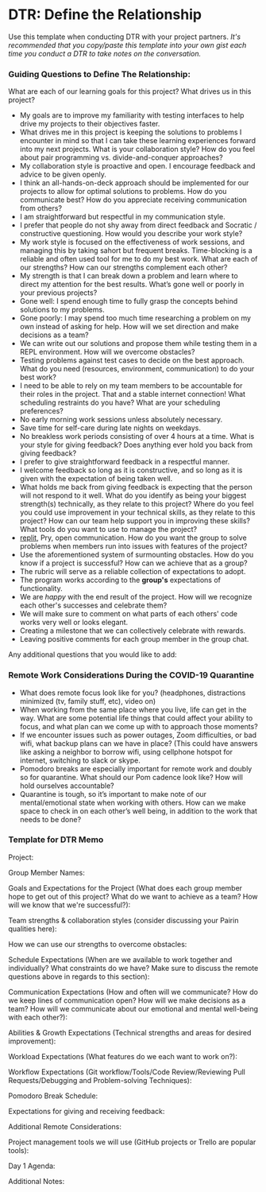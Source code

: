 # DTR: Define the Relationship

Use this template when conducting DTR with your project partners. *It's recommended that you copy/paste this template into your own gist each time you conduct a DTR to take notes on the conversation.* 

### Guiding Questions to Define The Relationship:

What are each of our learning goals for this project? What drives us in this project?
- My goals are to improve my familiarity with testing interfaces to help drive my projects to their objectives faster.
- What drives me in this project is keeping the solutions to problems I encounter in mind so that I can take these learning experiences forward into my next projects.
What is your collaboration style? How do you feel about pair programming vs. divide-and-conquer approaches?
- My collaboration style is proactive and open. I encourage feedback and advice to be given openly.
- I think an all-hands-on-deck approach should be implemented for our projects to allow for optimal solutions to problems.
How do you communicate best? How do you appreciate receiving communication from others?
- I am straightforward but respectful in my communication style.
- I prefer that people do not shy away from direct feedback and Socratic / constructive questioning.
How would you describe your work style?
- My work style is focused on the effectiveness of work sessions, and managing this by taking sahort but frequent breaks. Time-blocking is a reliable and often used tool for me to do my best work.
What are each of our strengths? How can our strengths complement each other?
- My strength is that I can break down a problem and learn where to direct my attention for the best results.
What’s gone well or poorly in your previous projects?
- Gone well: I spend enough time to fully grasp the concepts behind solutions to my problems.
- Gone poorly: I may spend too much time researching a problem on my own instead of asking for help.
How will we set direction and make decisions as a team?
- We can write out our solutions and propose them while testing them in a REPL environment.
How will we overcome obstacles?
- Testing problems against test cases to decide on the best approach.
What do you need (resources, environment, communication) to do your best work?
- I need to be able to rely on my team members to be accountable for their roles in the project. That and a stable internet connection!
What scheduling restraints do you have? What are your scheduling preferences?
- No early morning work sessions unless absolutely necessary.
- Save time for self-care during late nights on weekdays.
- No breakless work periods consisting of over 4 hours at a time.
What is your style for giving feedback? Does anything ever hold you back from giving feedback?
- I prefer to give straightforward feedback in a respectful manner.
- I welcome feedback so long as it is constructive, and so long as it is given with the expectation of being taken well.
- What holds me back from giving feedback is expecting that the person will not respond to it well.
What do you identify as being your biggest strength(s) technically, as they relate to this project? Where do you feel you could use improvement in your technical skills, as they relate to this project? How can our team help support you in improving these skills?
What tools do you want to use to manage the project?
- [replit](replit.com), Pry, open communication.
How do you want the group to solve problems when members run into issues with features of the project?
- Use the aforementioned system of surmounting obstacles.
How do you know if a project is successful? How can we achieve that as a group?
- The rubric will serve as a reliable collection of expectations to adopt.
- The program works according to the **group's** expectations of functionality.
- We are *happy* with the end result of the project.
How will we recognize each other's successes and celebrate them?
- We will make sure to comment on what parts of each others' code works very well or looks elegant.
- Creating a milestone that we can collectively celebrate with rewards.
- Leaving positive comments for each group member in the group chat.

Any additional questions that you would like to add:

### Remote Work Considerations During the COVID-19 Quarantine
* What does remote focus look like for you? (headphones, distractions minimized (tv, family stuff, etc), video on)
* When working from the same place where you live, life can get in the way. What are some potential life things that could affect your ability to focus, and what plan can we come up with to approach those moments? 
* If we encounter issues such as power outages, Zoom difficulties, or bad wifi, what backup plans can we have in place? (This could have answers like  asking a neighbor to borrow wifi, using cellphone hotspot for internet, switching to slack or skype. 
* Pomodoro breaks are especially important for remote work and doubly so for quarantine. What should our Pom cadence look like? How will hold ourselves accountable?
* Quarantine is tough, so it’s important to make note of our mental/emotional state when working with others. How can we make space to check in on each other’s well being, in addition to the work that needs to be done?

### Template for DTR Memo

Project: 

Group Member Names:

Goals and Expectations for the Project (What does each group member hope to get out of this project? What do we want to achieve as a team? How will we know that we're successful?):
	
Team strengths & collaboration styles (consider discussing your Pairin qualities here):

How we can use our strengths to overcome obstacles:

Schedule Expectations (When are we available to work together and individually? What constraints do we have? Make sure to discuss the remote questions above in regards to this section):

Communication Expectations (How and often will we communicate? How do we keep lines of communication open? How will we make decisions as a team? How will we communicate about our emotional and mental well-being with each other?):

Abilities & Growth Expectations (Technical strengths and areas for desired improvement):

Workload Expectations (What features do we each want to work on?):

Workflow Expectations (Git workflow/Tools/Code Review/Reviewing Pull Requests/Debugging and Problem-solving Techniques): 

Pomodoro Break Schedule:

Expectations for giving and receiving feedback:

Additional Remote Considerations:

Project management tools we will use (GitHub projects or Trello are popular tools):

Day 1 Agenda: 

Additional Notes:




